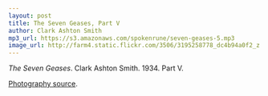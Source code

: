 ```yaml
---
layout: post
title: The Seven Geases, Part V
author: Clark Ashton Smith
mp3_url: https://s3.amazonaws.com/spokenrune/seven-geases-5.mp3
image_url: http://farm4.static.flickr.com/3506/3195258778_dc4b94a0f2_z.jpg
---
```


_The Seven Geases_.  Clark Ashton Smith.  1934.  Part V.

[Photography source](http://www.flickr.com/photos/simon_cousins/3195258778/).